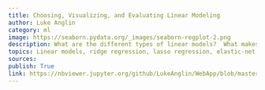 ```yaml
---
title: Choosing, Visualizing, and Evaluating Linear Modeling
author: Luke Anglin
category: ml
image: https://seaborn.pydata.org/_images/seaborn-regplot-2.png
description: What are the different types of linear models?  What makes ridge better than lasso regression?  How do we evaluate our linear models?  When would such a simple model be best?  
topics: Linear models, ridge regression, lasso regression, elastic-net regression, Statsmodels, r squared, coefficients, p-values, the bias-variance tradeoff, overfitting, and linear model visualization. 
sources: 
publish: True
link: https://nbviewer.jupyter.org/github/LukeAnglin/WebApp/blob/master/categories/MLProjects/Notes/Linear-Models.ipynb
---
```


